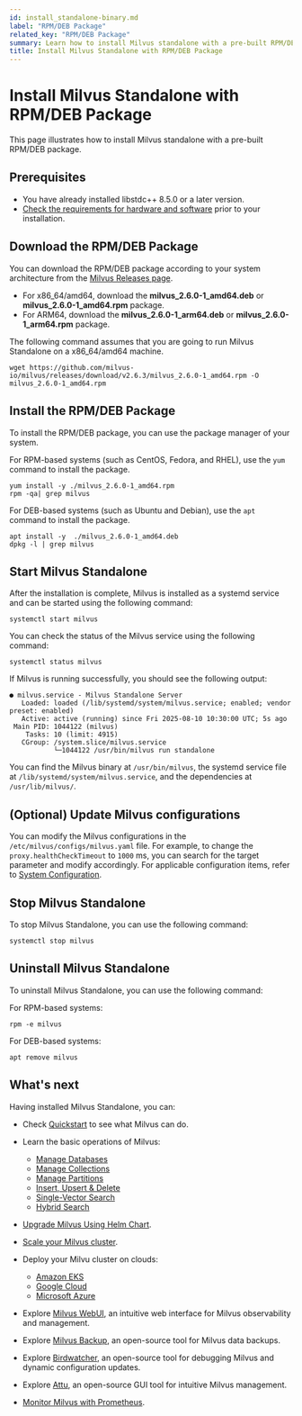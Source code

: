 ```yaml
---
id: install_standalone-binary.md
label: "RPM/DEB Package"
related_key: "RPM/DEB Package"
summary: Learn how to install Milvus standalone with a pre-built RPM/DEB package.
title: Install Milvus Standalone with RPM/DEB Package
---
```


# Install Milvus Standalone with RPM/DEB Package

This page illustrates how to install Milvus standalone with a pre-built RPM/DEB package.

## Prerequisites

- You have already installed libstdc++ 8.5.0 or a later version.
- [Check the requirements for hardware and software](prerequisite-docker.md) prior to your installation.

## Download the RPM/DEB Package

You can download the RPM/DEB package according to your system architecture from the [Milvus Releases page](https://github.com/milvus-io/milvus/releases/tag/v2.6.3).

- For x86_64/amd64, download the **milvus_2.6.0-1_amd64.deb** or **milvus_2.6.0-1_amd64.rpm** package.
- For ARM64, download the **milvus_2.6.0-1_arm64.deb** or **milvus_2.6.0-1_arm64.rpm** package.

The following command assumes that you are going to run Milvus Standalone on a x86_64/amd64 machine.

```shell
wget https://github.com/milvus-io/milvus/releases/download/v2.6.3/milvus_2.6.0-1_amd64.rpm -O milvus_2.6.0-1_amd64.rpm
```

## Install the RPM/DEB Package

To install the RPM/DEB package, you can use the package manager of your system.

For RPM-based systems (such as CentOS, Fedora, and RHEL), use the `yum` command to install the package.

```shell
yum install -y ./milvus_2.6.0-1_amd64.rpm
rpm -qa| grep milvus
```

For DEB-based systems (such as Ubuntu and Debian), use the `apt` command to install the package.

```shell
apt install -y  ./milvus_2.6.0-1_amd64.deb
dpkg -l | grep milvus
```

## Start Milvus Standalone

After the installation is complete, Milvus is installed as a systemd service and can be started using the following command:

```shell
systemctl start milvus
```

You can check the status of the Milvus service using the following command:

```shell
systemctl status milvus
```

If Milvus is running successfully, you should see the following output:

```
● milvus.service - Milvus Standalone Server
   Loaded: loaded (/lib/systemd/system/milvus.service; enabled; vendor preset: enabled)
   Active: active (running) since Fri 2025-08-10 10:30:00 UTC; 5s ago
 Main PID: 1044122 (milvus)
    Tasks: 10 (limit: 4915)
   CGroup: /system.slice/milvus.service
           └─1044122 /usr/bin/milvus run standalone
```

You can find the Milvus binary at `/usr/bin/milvus`, the systemd service file at `/lib/systemd/system/milvus.service`, and the dependencies at `/usr/lib/milvus/`.

## (Optional) Update Milvus configurations

You can modify the Milvus configurations in the `/etc/milvus/configs/milvus.yaml` file. For example, to change the `proxy.healthCheckTimeout` to `1000` ms, you can search for the target parameter and modify accordingly. For applicable configuration items, refer to [System Configuration](system_configuration.md).

## Stop Milvus Standalone

To stop Milvus Standalone, you can use the following command:

```shell
systemctl stop milvus
```

## Uninstall Milvus Standalone

To uninstall Milvus Standalone, you can use the following command:

For RPM-based systems:

```shell
rpm -e milvus
```

For DEB-based systems:

```shell
apt remove milvus
```

## What's next

Having installed Milvus Standalone, you can:

- Check [Quickstart](quickstart.md) to see what Milvus can do.

- Learn the basic operations of Milvus:
  - [Manage Databases](manage_databases.md)
  - [Manage Collections](manage-collections.md)
  - [Manage Partitions](manage-partitions.md)
  - [Insert, Upsert & Delete](insert-update-delete.md)
  - [Single-Vector Search](single-vector-search.md)
  - [Hybrid Search](multi-vector-search.md)

- [Upgrade Milvus Using Helm Chart](upgrade_milvus_cluster-helm.md).
- [Scale your Milvus cluster](scaleout.md).
- Deploy your Milvu cluster on clouds:
  - [Amazon EKS](eks.md)
  - [Google Cloud](gcp.md)
  - [Microsoft Azure](azure.md)
- Explore [Milvus WebUI](milvus-webui.md), an intuitive web interface for Milvus observability and management.
- Explore [Milvus Backup](milvus_backup_overview.md), an open-source tool for Milvus data backups.
- Explore [Birdwatcher](birdwatcher_overview.md), an open-source tool for debugging Milvus and dynamic configuration updates.
- Explore [Attu](https://github.com/zilliztech/attu), an open-source GUI tool for intuitive Milvus management.
- [Monitor Milvus with Prometheus](monitor.md).